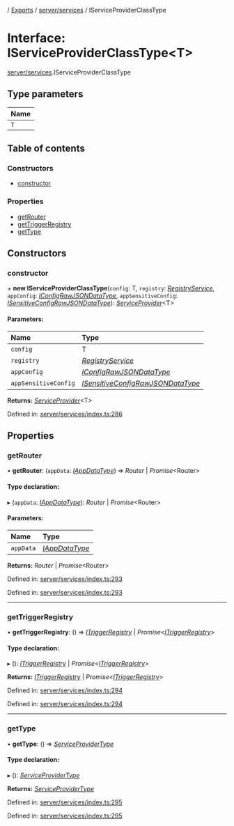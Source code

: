 [](../README.md) / [Exports](../modules.md) / [server/services](../modules/server_services.md) / IServiceProviderClassType

# Interface: IServiceProviderClassType<T\>

[server/services](../modules/server_services.md).IServiceProviderClassType

## Type parameters

Name |
:------ |
`T` |

## Table of contents

### Constructors

- [constructor](server_services.iserviceproviderclasstype.md#constructor)

### Properties

- [getRouter](server_services.iserviceproviderclasstype.md#getrouter)
- [getTriggerRegistry](server_services.iserviceproviderclasstype.md#gettriggerregistry)
- [getType](server_services.iserviceproviderclasstype.md#gettype)

## Constructors

### constructor

\+ **new IServiceProviderClassType**(`config`: T, `registry`: [*RegistryService*](../classes/server_services_registry.registryservice.md), `appConfig`: [*IConfigRawJSONDataType*](config.iconfigrawjsondatatype.md), `appSensitiveConfig`: [*ISensitiveConfigRawJSONDataType*](config.isensitiveconfigrawjsondatatype.md)): [*ServiceProvider*](../classes/server_services.serviceprovider.md)<T\>

#### Parameters:

Name | Type |
:------ | :------ |
`config` | T |
`registry` | [*RegistryService*](../classes/server_services_registry.registryservice.md) |
`appConfig` | [*IConfigRawJSONDataType*](config.iconfigrawjsondatatype.md) |
`appSensitiveConfig` | [*ISensitiveConfigRawJSONDataType*](config.isensitiveconfigrawjsondatatype.md) |

**Returns:** [*ServiceProvider*](../classes/server_services.serviceprovider.md)<T\>

Defined in: [server/services/index.ts:286](https://github.com/onzag/itemize/blob/11a98dec/server/services/index.ts#L286)

## Properties

### getRouter

• **getRouter**: (`appData`: [*IAppDataType*](server.iappdatatype.md)) => *Router* \| *Promise*<Router\>

#### Type declaration:

▸ (`appData`: [*IAppDataType*](server.iappdatatype.md)): *Router* \| *Promise*<Router\>

#### Parameters:

Name | Type |
:------ | :------ |
`appData` | [*IAppDataType*](server.iappdatatype.md) |

**Returns:** *Router* \| *Promise*<Router\>

Defined in: [server/services/index.ts:293](https://github.com/onzag/itemize/blob/11a98dec/server/services/index.ts#L293)

Defined in: [server/services/index.ts:293](https://github.com/onzag/itemize/blob/11a98dec/server/services/index.ts#L293)

___

### getTriggerRegistry

• **getTriggerRegistry**: () => [*ITriggerRegistry*](server_resolvers_triggers.itriggerregistry.md) \| *Promise*<[*ITriggerRegistry*](server_resolvers_triggers.itriggerregistry.md)\>

#### Type declaration:

▸ (): [*ITriggerRegistry*](server_resolvers_triggers.itriggerregistry.md) \| *Promise*<[*ITriggerRegistry*](server_resolvers_triggers.itriggerregistry.md)\>

**Returns:** [*ITriggerRegistry*](server_resolvers_triggers.itriggerregistry.md) \| *Promise*<[*ITriggerRegistry*](server_resolvers_triggers.itriggerregistry.md)\>

Defined in: [server/services/index.ts:294](https://github.com/onzag/itemize/blob/11a98dec/server/services/index.ts#L294)

Defined in: [server/services/index.ts:294](https://github.com/onzag/itemize/blob/11a98dec/server/services/index.ts#L294)

___

### getType

• **getType**: () => [*ServiceProviderType*](../enums/server_services.serviceprovidertype.md)

#### Type declaration:

▸ (): [*ServiceProviderType*](../enums/server_services.serviceprovidertype.md)

**Returns:** [*ServiceProviderType*](../enums/server_services.serviceprovidertype.md)

Defined in: [server/services/index.ts:295](https://github.com/onzag/itemize/blob/11a98dec/server/services/index.ts#L295)

Defined in: [server/services/index.ts:295](https://github.com/onzag/itemize/blob/11a98dec/server/services/index.ts#L295)
